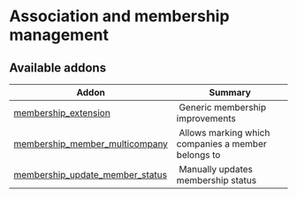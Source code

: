 Association and membership management
=====================================

[//]: # (addons)

Available addons
----------------
**Addon** | **Summary**
--- | ---
[membership_extension](membership_extension/) | Generic membership improvements
[membership_member_multicompany](membership_member_multicompany/) | Allows marking which companies a member belongs to
[membership_update_member_status](membership_update_member_status/) | Manually updates membership status